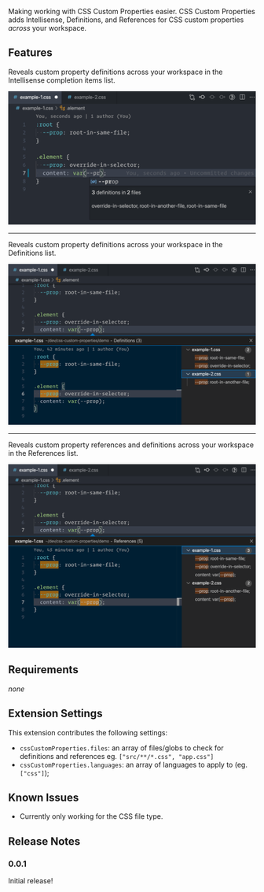 Making working with CSS Custom Properties easier. CSS Custom Properties adds Intellisense, Definitions, and References for CSS custom properties _across_ your workspace.

## Features

Reveals custom property definitions across your workspace in the Intellisense completion items list.

![CSS Custom Properties Intellisense](screenshots/css-custom-props-intellisense.png)

---

Reveals custom property definitions across your workspace in the Definitions list.

![CSS Custom Properties Definitions](screenshots/css-custom-props-go-to-definition.png)

---

Reveals custom property references and definitions across your workspace in the References list.

![CSS Custom Properties References](screenshots/css-custom-props-go-to-references.png)

## Requirements

_none_

## Extension Settings

This extension contributes the following settings:

- `cssCustomProperties.files`: an array of files/globs to check for definitions and references eg. `["src/**/*.css", "app.css"]`
- `cssCustomProperties.languages`: an array of languages to apply to (eg. `["css"]`);

## Known Issues

- Currently only working for the CSS file type.

## Release Notes

### 0.0.1

Initial release!
